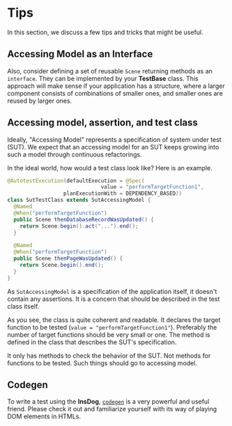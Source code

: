 # Tips

In this section, we discuss a few tips and tricks that might be useful.

## Accessing Model  as an Interface
Also, consider defining a set of reusable `Scene` returning methods as an `interface`.
They can be implemented by your **TestBase** class.
This approach will make sense if your application has a structure, where a larger component consists of combinations of smaller ones, and smaller ones are reused by larger ones.


## Accessing model, assertion, and test class

Ideally, "Accessing Model" represents a specification of system under test (SUT).
We expect that an accessing model for an SUT keeps growing into such a model through continuous refactorings.

In the ideal world, how would a test class look like?
Here is an example.

```java
@AutotestExecution(defaultExecution = @Spec(
                              value = "performTargetFunction1",
                  planExecutionWith = DEPENDENCY_BASED))
class SutTestClass extends SutAccessingModel {
  @Named
  @When("performTargetFunction")
  public Scene thenDatabaseRecordWasUpdated() {
    return Scene.begin().act("...").end();
  }
  
  @Named
  @When("performTargetFunction")
  public Scene thenPageWasUpdated() {
    return Scene.begin().end();
  }
}
```

As `SutAccessingModel` is a specification of the application itself, it doesn't contain any assertions.
It is a concern that should be described in the test class itself.

As you see, the class is quite coherent and readable.
It declares the target function to be tested (`value = "performTargetFunction1"`).
Preferably the number of target functions should be very small or one.
The method is defined in the class that describes the SUT's specification.

It only has methods to check the behavior of the SUT.
Not methods for functions to be tested.
Such things should go to accessing model.

## Codegen

To write a test using the **InsDog**, [`codegen`](https://playwright.dev/java/docs/codegen) is a very powerful and useful friend.
Please check it out and familiarize yourself with its way of playing DOM elements in HTMLs.
